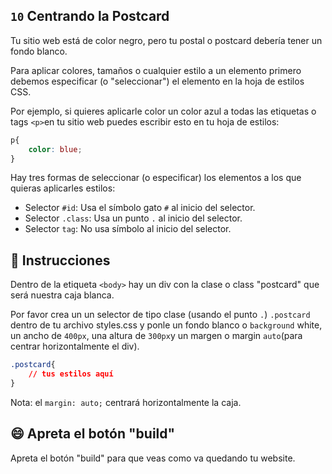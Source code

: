 ## `10` Centrando la Postcard

Tu sitio web está de color negro, pero tu postal o postcard debería tener un fondo blanco.

Para aplicar colores, tamaños o cualquier estilo a un elemento primero debemos especificar (o "seleccionar") el elemento en la hoja de estilos CSS.

Por ejemplo, si quieres aplicarle color un color azul a todas las etiquetas o tags `<p>`en tu sitio web puedes escribir esto en tu hoja de estilos:

```css
p{
    color: blue;
}
```
Hay tres formas de seleccionar (o especificar) los elementos a los que quieras aplicarles estilos:
- Selector `#id`: Usa el símbolo gato `#` al inicio del selector.
- Selector `.class`: Usa un punto `.`  al inicio del selector.
- Selector `tag`: No usa símbolo al inicio del selector.

## 📝 Instrucciones

Dentro de la etiqueta `<body>` hay un div con la clase o class "postcard" que será nuestra caja blanca.

Por favor crea un un selector de tipo clase (usando el punto `.`) `.postcard` dentro de tu archivo styles.css y ponle un fondo blanco o `background` white, un ancho de `400px`, una altura de `300px`y un margen o margin `auto`(para centrar horizontalmente el div).

```css
.postcard{
    // tus estilos aquí
}
```

Nota: el `margin: auto;` centrará horizontalmente la caja.

## 😄 Apreta el botón "build"

Apreta el botón "build" para que veas como va quedando tu website.